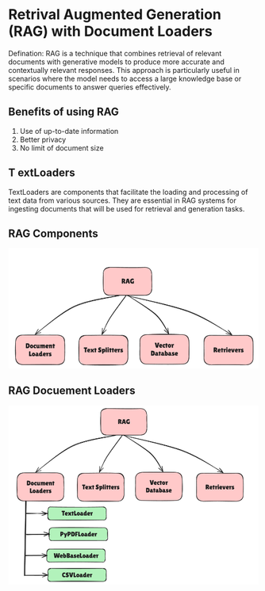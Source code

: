 # Retrival Augmented Generation (RAG) with Document Loaders
Defination: RAG is a technique that combines retrieval of relevant documents with generative models to produce more accurate and contextually relevant responses. 
This approach is particularly useful in scenarios where the model needs to access a large knowledge base or specific documents to answer queries effectively.

## Benefits of using RAG
1. Use of up-to-date information
2. Better privacy
3. No limit of document size

## T  extLoaders
TextLoaders are components that facilitate the loading and processing of text data from various sources. They are essential in RAG systems for ingesting documents that will be used for retrieval and generation tasks.

## RAG Components
![mahfuz raihan](mahfuz_raihan_retrieval_augmented_gradiant.png)


## RAG Docuement Loaders
![mahfuz raihan](mahfuz_raihan_rag_document_loader.png)
